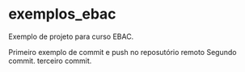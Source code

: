# exemplos_ebac
Exemplo de projeto para curso EBAC.

Primeiro exemplo de commit e push no reposutório remoto
Segundo commit.
terceiro commit.
